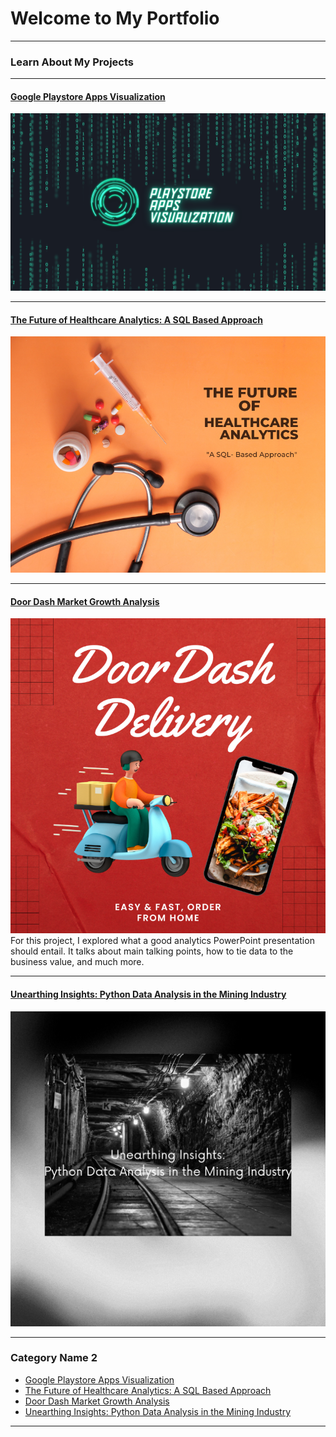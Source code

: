 # Welcome to My Portfolio

---

### Learn About My Projects

---
#### [Google Playstore Apps Visualization](https://public.tableau.com/app/profile/simran.pathak6739)
<img src="images/tableau.png?raw=true"/>

---
#### [The Future of Healthcare Analytics: A SQL Based Approach](https://www.linkedin.com/pulse/future-healthcare-analytics-sql-based-approach-simran-pathak/?trackingId=mMKCmXX9TuyBjquyzA71Bw%3D%3D)
<img src="images/the.png?raw=true"/>

---
#### [Door Dash Market Growth Analysis](https://www.linkedin.com/pulse/doordash-market-growth-analysis-simran-pathak/?trackingId=%2FdoKdFgRQ4K5SZovtwLvTA%3D%3D)
<img src="images/Red Simple 3D Food Delivery Order Instagram Post.png?raw=true"/>
For this project, I explored what a good analytics PowerPoint presentation should entail. It talks about main talking points, how to tie data to the business value, and much more. 

---
#### [Unearthing Insights: Python Data Analysis in the Mining Industry](https://www.linkedin.com/pulse/unearthing-insights-python-data-analysis-mining-industry-pathak/?trackingId=qwms2tAMQGetAjVRH%2B637g%3D%3D)
<img src="images/Manu.png?raw=true"/>



---

### Category Name 2

- [Google Playstore Apps Visualization](https://public.tableau.com/app/profile/simran.pathak6739)
- [The Future of Healthcare Analytics: A SQL Based Approach]([http://example.com/](https://www.linkedin.com/pulse/future-healthcare-analytics-sql-based-approach-simran-pathak/?trackingId=mMKCmXX9TuyBjquyzA71Bw%3D%3D))
- [Door Dash Market Growth Analysis](https://www.linkedin.com/pulse/doordash-market-growth-analysis-simran-pathak/?trackingId=%2FdoKdFgRQ4K5SZovtwLvTA%3D%3D)
- [Unearthing Insights: Python Data Analysis in the Mining Industry](https://www.linkedin.com/pulse/unearthing-insights-python-data-analysis-mining-industry-pathak/?trackingId=qwms2tAMQGetAjVRH%2B637g%3D%3D)

---





